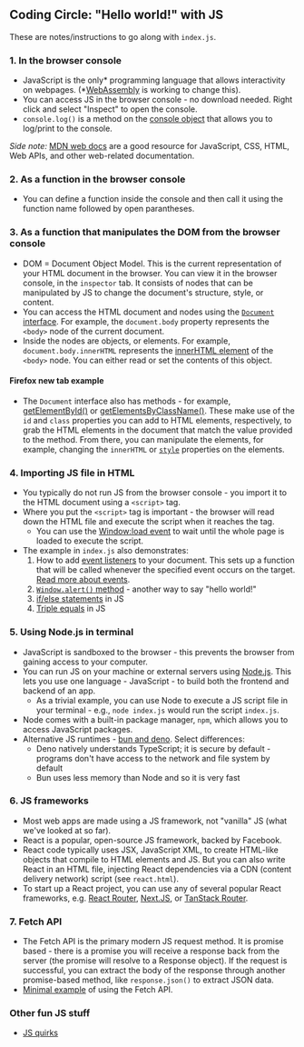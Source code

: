 ## Coding Circle: "Hello world!" with JS

These are notes/instructions to go along with `index.js`.

### 1. In the browser console

- JavaScript is the only* programming language that allows interactivity on webpages. (*[WebAssembly](https://web.dev/articles/what-is-webassembly) is working to change this).
- You can access JS in the browser console - no download needed. Right click and select "Inspect" to open the console.
- `console.log()` is a method on the [console object](https://developer.mozilla.org/en-US/docs/Web/API/console) that allows you to log/print to the console.

_Side note:_ [MDN web docs](https://developer.mozilla.org/en-US/docs/Web) are a good resource for JavaScript, CSS, HTML, Web APIs, and other web-related documentation.

### 2. As a function in the browser console

- You can define a function inside the console and then call it using the function name followed by open parantheses.

### 3. As a function that manipulates the DOM from the browser console

- DOM = Document Object Model. This is the current representation of your HTML document in the browser. You can view it in the browser console, in the `inspector` tab. It consists of nodes that can be manipulated by JS to change the document's structure, style, or content.
- You can access the HTML document and nodes using the [`Document` interface](https://developer.mozilla.org/en-US/docs/Web/API/Document). For example, the `document.body` property represents the `<body>` node of the current document.
- Inside the nodes are objects, or elements. For example, `document.body.innerHTML` represents the [innerHTML element](https://developer.mozilla.org/en-US/docs/Web/API/Element/innerHTML) of the `<body>` node. You can either read or set the contents of this object.

#### Firefox new tab example

- The `Document` interface also has methods - for example, [getElementById()](https://developer.mozilla.org/en-US/docs/Web/API/Document/getElementById) or [getElementsByClassName()](https://developer.mozilla.org/en-US/docs/Web/API/Document/getElementsByClassName). These make use of the `id` and `class` properties you can add to HTML elements, respectively, to grab the HTML elements in the document that match the value provided to the method. From there, you can manipulate the elements, for example, changing the `innerHTML` or [`style`](https://developer.mozilla.org/en-US/docs/Web/API/HTMLElement/style) properties on the elements.

### 4. Importing JS file in HTML

- You typically do not run JS from the browser console - you import it to the HTML document using a `<script>` tag.
- Where you put the `<script>` tag is important - the browser will read down the HTML file and execute the script when it reaches the tag.
  - You can use the [Window:load event](https://developer.mozilla.org/en-US/docs/Web/API/Window/load_event) to wait until the whole page is loaded to execute the script.
- The example in `index.js` also demonstrates:
  1. How to add [event listeners](https://developer.mozilla.org/en-US/docs/Web/API/EventTarget/addEventListener) to your document. This sets up a function that will be called whenever the specified event occurs on the target. [Read more about events](https://developer.mozilla.org/en-US/docs/Learn_web_development/Core/Scripting/Events).
  2. [`Window.alert()` method](https://developer.mozilla.org/en-US/docs/Web/API/Window/alert) - another way to say "hello world!"
  3. [if/else statements](https://developer.mozilla.org/en-US/docs/Web/JavaScript/Reference/Statements/if...else) in JS
  4. [Triple equals](https://developer.mozilla.org/en-US/docs/Web/JavaScript/Equality_comparisons_and_sameness) in JS

### 5. Using Node.js in terminal

- JavaScript is sandboxed to the browser - this prevents the browser from gaining access to your computer.
- You can run JS on your machine or external servers using [Node.js](https://nodejs.org/en/download). This lets you use one language - JavaScript - to build both the frontend and backend of an app.
  - As a trivial example, you can use Node to execute a JS script file in your terminal - e.g., `node index.js` would run the script `index.js`.
- Node comes with a built-in package manager, `npm`, which allows you to access JavaScript packages.
- Alternative JS runtimes - [bun and deno](https://zerotomastery.io/blog/deno-vs-node-vs-bun-comparison-guide/). Select differences:
  - Deno natively understands TypeScript; it is secure by default - programs don't have access to the network and file system by default
  - Bun uses less memory than Node and so it is very fast

### 6. JS frameworks

- Most web apps are made using a JS framework, not "vanilla" JS (what we've looked at so far).
- React is a popular, open-source JS framework, backed by Facebook.
- React code typically uses JSX, JavaScript XML, to create HTML-like objects that compile to HTML elements and JS. But you can also write React in an HTML file, injecting React dependencies via a CDN (content delivery network) script (see `react.html`).
- To start up a React project, you can use any of several popular React frameworks, e.g. [React Router](https://reactrouter.com/home), [Next.JS](https://nextjs.org/docs), or [TanStack Router](https://tanstack.com/router/latest/docs/framework/react/overview).

### 7. Fetch API

- The Fetch API is the primary modern JS request method. It is promise based - there is a promise you will receive a response back from the server (the promise will resolve to a Response object). If the request is successful, you can extract the body of the response through another promise-based method, like `response.json()` to extract JSON data.
- [Minimal example](https://developer.mozilla.org/en-US/docs/Web/API/Fetch_API/Using_Fetch) of using the Fetch API.

### Other fun JS stuff

- [JS quirks](https://github.com/denysdovhan/wtfjs)
